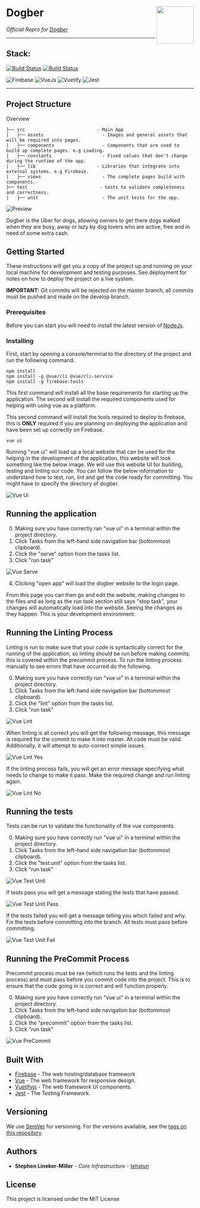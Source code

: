 # Dogber <img align="right" src="https://i.imgur.com/UeDgJwK.png" width=100>

_Official Repro for [Dogber](https://app.dogber.co.uk)_

---

## Stack:

[![Build Status](https://travis-ci.com/tehstun/Dogber.svg?token=yBBSq1qd5HMhutV7avm8&branch=master)](https://travis-ci.com/tehstun/Dogber)
[![Build Status](https://travis-ci.com/tehstun/Dogber.svg?token=yBBSq1qd5HMhutV7avm8&branch=develop)](https://travis-ci.com/tehstun/Dogber)

![Firebase](https://img.shields.io/npm/v/firebase.svg?label=Firebase&logo=Firebase)
![VueJs](https://img.shields.io/npm/v/vue.svg?label=VueJs&logo=Vue)
![Vuetify](https://img.shields.io/npm/v/vuetify.svg?label=Vuetify&logo=Vuetify)
![Jest](https://img.shields.io/npm/v/jest.svg?label=Jest&logo=Jest)

---

## Project Structure

Overview

    ├── src                           - Main App
    |   ├── assets                      - Images and general assets that will be required into pages.
    |   ├── components                  - Components that are used to build up complete pages. e.g Loading.
    |   ├── constants                   - Fixed values that don't change during the runtime of the app.
    |   ├── lib                       - Libraries that integrate into external systems. e.g Firebase.
    |   ├── views                       - The complete pages build with components.
    ├── test                           - tests to validate completeness and correctness.
    |   ├── unit                        - The unit tests for the app.

<img align="middle" src="https://i.imgur.com/M2LPQXY.png" alt="Preview">

Dogber is the Uber for dogs, allowing owners to get there dogs walked when they are busy, away or lazy by dog lovers who are active, free and in need of some extra cash.

## Getting Started

These instructions will get you a copy of the project up and running on your local machine for development and testing purposes. See deployment for notes on how to deploy the project on a live system.

**IMPORTANT:** Git commits will be rejected on the master branch, all commits must be pushed and made on the develop branch.

### Prerequisites

Before you can start you will need to install the latest version of [NodeJs](https://nodejs.org/en/download/).

### Installing

First, start by opening a console/terminal to the directory of the project and run the following command.

```
npm install
npm install -g @vue/cli @vue/cli-service
npm install -g firebase-tools
```

This first command will install all the base requirements for starting up the application.
The second will install the required components used for helping with using vue as a platform.

This second command will install the tools required to deploy to firebase, this is **ONLY** required if you are planning on deploying the application and have been set up correctly on Firebase.

```
vue ui
```

Running "vue ui" will load up a local website that can be used for the helping in the development of the application, this website will look something like the below image. We will use this website UI for building, testing and linting our code. You can follow the below information to understand how to test, run, lint and get the code ready for committing. You might have to specify the directory of dogber.

<img align="middle" src="https://i.imgur.com/376sSE4.png" alt="Vue Ui">

## Running the application

0. Making sure you have correctly ran "vue ui" in a terminal within the project directory.
1. Click Tasks from the left-hand side navigation bar (bottommost clipboard).
1. Click the "serve" option from the tasks list.
1. Click "run task"

<img align="middle" src="https://i.imgur.com/WAAqECO.png" alt="Vue Serve">

4. Clicking "open app" will load the dogber website to the login page.

From this page you can then go and edit the website, making changes to the files and as long as the run task section still says "stop task", your changes will automatically load into the website. Seeing the changes as they happen. This is your development environment.

## Running the Linting Process

Linting is run to make sure that your code is syntactically correct for the running of the application, so linting should be run before making commits, this is covered within the precommit process. To run the linting process manually to see errors that have occurred do the following.

0. Making sure you have correctly run "vue ui" in a terminal within the project directory.
1. Click Tasks from the left-hand side navigation bar (bottommost clipboard).
1. Click the "lint" option from the tasks list.
1. Click "run task"

<img align="middle" src="https://i.imgur.com/E3wxH0m.png" alt="Vue Lint">

When linting is all correct you will get the following message, this message is required for the commit to make it into master. All code must be valid. Additionally, it will attempt to auto-correct simple issues.

<img align="middle" src="https://i.imgur.com/CUU89pM.png" alt="Vue Lint Yes">

If the linting process fails, you will get an error message specifying what needs to change to make it pass. Make the required change and run linting again.

<img align="middle" src="https://i.imgur.com/zlW3Iv1.png" alt="Vue Lint No">

## Running the tests

Tests can be run to validate the functionality of the vue components.

0. Making sure you have correctly run "vue ui" in a terminal within the project directory.
1. Click Tasks from the left-hand side navigation bar (bottommost clipboard).
1. Click the "test:unit" option from the tasks list.
1. Click "run task"

<img align="middle" src="https://i.imgur.com/Kvb3U9D.png" alt="Vue Test Unit">

If tests pass you will get a message stating the tests that have passed.

<img align="middle" src="https://i.imgur.com/JXbhfJs.png" alt="Vue Test Unit Pass">

If the tests failed you will get a message telling you which failed and why. Fix the tests before committing into the branch. All tests must pass before committing.

<img align="middle" src="https://i.imgur.com/UUzjaKt.png" alt="Vue Test Unit Fail">

## Running the PreCommit Process

Precommit process must be ran (which runs the tests and the linting process) and must pass before you commit code into the project. This is to ensure that the code going in is correct and will function properly.

0. Making sure you have correctly run "vue ui" in a terminal within the project directory.
1. Click Tasks from the left-hand side navigation bar (bottommost clipboard).
1. Click the "precommit" option from the tasks list.
1. Click "run task"

<img align="middle" src="https://i.imgur.com/C0ZirbL.png" alt="Vue PreCommit">

## Built With

- [Firebase](http://www.firebase.com) - The web hosting/database framework
- [Vue](https://vuejs.org/) - The web framework for responsive design.
- [Vuetifyjs](https://vuetifyjs.com/en/) - The web framework UI components.
- [Jest](https://jestjs.io/) - The Testing Framework.

## Versioning

We use [SemVer](http://semver.org/) for versioning. For the versions available, see the [tags on this repository](https://github.com/your/project/tags).

## Authors

- **Stephen Lineker-Miller** - _Core Infrastructure_ - [tehstun](https://github.com/tehstun)

## License

This project is licensed under the MIT License

